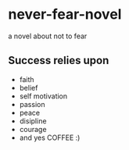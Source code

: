 # never-fear-novel
 a novel about not to fear

## Success relies upon

- faith
- belief
- self motivation
- passion
- peace
- disipline
- courage
- and yes COFFEE :)
